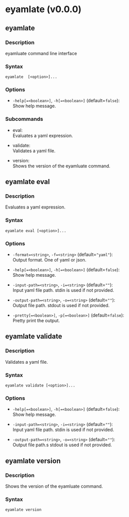 # eyamlate (v0.0.0)

## eyamlate

### Description

eyamluate command line interface

### Syntax

```shell
eyamlate  [<option>]...
```

### Options

* `-help[=<boolean>]`, `-h[=<boolean>]`  (default=`false`):  
  Show help message.  

### Subcommands

* eval:  
  Evaluates a yaml expression.  

* validate:  
  Validates a yaml file.  

* version:  
  Shows the version of the eyamluate command.  


## eyamlate eval

### Description

Evaluates a yaml expression.

### Syntax

```shell
eyamlate eval [<option>]...
```

### Options

* `-format=<string>`, `-f=<string>`  (default=`"yaml"`):  
  Output format. One of yaml or json.  

* `-help[=<boolean>]`, `-h[=<boolean>]`  (default=`false`):  
  Show help message.  

* `-input-path=<string>`, `-i=<string>`  (default=`""`):  
  Input yaml file path. stdin is used if not provided.  

* `-output-path=<string>`, `-o=<string>`  (default=`""`):  
  Output file path. stdout is used if not provided.  

* `-pretty[=<boolean>]`, `-p[=<boolean>]`  (default=`false`):  
  Pretty print the output.  


## eyamlate validate

### Description

Validates a yaml file.

### Syntax

```shell
eyamlate validate [<option>]...
```

### Options

* `-help[=<boolean>]`, `-h[=<boolean>]`  (default=`false`):  
  Show help message.  

* `-input-path=<string>`, `-i=<string>`  (default=`""`):  
  Input yaml file path. stdin is used if not provided.  

* `-output-path=<string>`, `-o=<string>`  (default=`""`):  
  Output file path.s stdout is used if not provided.  


## eyamlate version

### Description

Shows the version of the eyamluate command.

### Syntax

```shell
eyamlate version
```


